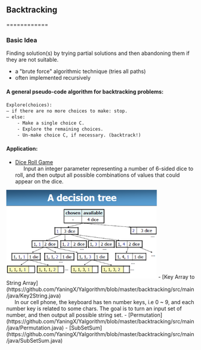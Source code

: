 ## Backtracking
============
### Basic Idea
Finding solution(s) by trying partial solutions and then abandoning them if they are not suitable.
- a "brute force" algorithmic technique (tries all paths)
- often implemented recursively<br>
#### A general pseudo-code algorithm for backtracking problems:
```
Explore(choices):
– if there are no more choices to make: stop.
– else:
    - Make a single choice C.
    - Explore the remaining choices.
    - Un-make choice C, if necessary. (backtrack!)
```
#### Application:
- [Dice Roll Game](https://github.com/YaningX/Yalgorithm/blob/master/backtracking/src/main/java/DiceRollGame.java)<br>
&ensp; &ensp; Input an integer parameter representing a number of 6-sided dice to roll, and then output all possible combinations of values that could appear on the dice.<br>
<img src="https://github.com/YaningX/Yalgorithm/blob/master/docs/picture/backtracking/decisionTree.png" width="400"/>
- [Key Array to String Array](https://github.com/YaningX/Yalgorithm/blob/master/backtracking/src/main/java/Key2String.java)<br>
&ensp; &ensp; In our cell phone, the keyboard has ten number keys, i.e 0 ~ 9, and each number key is related to some chars. The goal is to turn an input set of number, and then output all possible string set.
- [Permutation](https://github.com/YaningX/Yalgorithm/blob/master/backtracking/src/main/java/Permutation.java)
- [SubSetSum](https://github.com/YaningX/Yalgorithm/blob/master/backtracking/src/main/java/SubSetSum.java)
